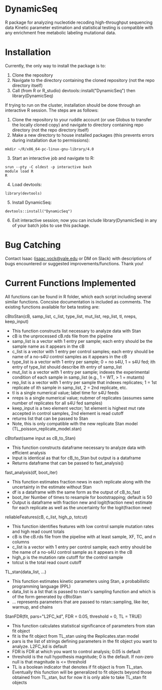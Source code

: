 # DynamicSeq
R package for analyzing nucleotide recoding high-throughput sequencing data
Kinetic parameter estimation and statistical testing is compatible with any enrichment free metabolic labeling mutational data.
# Installation
Currently, the only way to install the package is to:
  1. Clone the repository
  2. Navigate to the directory containing the cloned repository (not the repo directory itself)
  3. Call (from R or R_studio) devtools::install("DynamicSeq") then library(DynamicSeq)
  
If trying to run on the cluster, installation should be done through an interactive R session. The steps are as follows:
  1. Clone the repository to your ruddle account (or use Globus to transfer the locally cloned copy) and navigate to directory containing repo directory (not the repo directory      itself)
  2. Make a new directory to house installed packages (this prevents errors during installation due to permissions):
    
    
    mkdir ~/R/x86_64-pc-linux-gnu-library/4.0
    
    
  3. Start an interactive job and navigate to R:
    
    
    srun --pty -C oldest -p interactive bash
    module load R
    R
    
    
  4. Load devtools:
    
    
    library(devtools)
    
    
  5. Install DynamicSeq:
    
    
    devtools::install("DynamicSeq")
    
    
  6. Exit interactive session; now you can include library(DynamicSeq) in any of your batch jobs to use this package.
# Bug Catching
Contact Isaac (isaac.vock@yale.edu or DM on Slack) with descriptions of bugs encountered or suggested improvements/functions. Thank you!
# Current Functions Implemented
All functions can be found in R folder, which each script including several similar functions. Concsise documentation is included as
comments. The existing functions available for beta testing are:

cBtoStan(cB, samp_list, c_list, type_list, mut_list, rep_list, tl, nreps, keep_input)
  * This function constructs list necessary to analyze data with Stan
  * cB is the unprocessed cB.rds file from the pipeline
  * samp_list is a vector with 1 entry per sample; each entry should be the sample name as it appears in the cB
  * c_list is a vector with 1 entry per control samples; each entry should be name of a no-s4U control samples as it appears in the cB
  * type_list is a vector with 1 entry per sample; 0 = no s4U, 1 = s4U fed; ith entry of type_list should describe ith entry of samp_list
  * mut_list is a vector with 1 entry per sample; indexes the experimental condition of each sample in samp_list (e.g., 1 = WT, > 1 = mutants)
  * rep_list is a vector with 1 entry per sample that indexes replicates; 1 = 1st replicate of ith sample in samp_list, 2 = 2nd replicate, etc.
  * tl is a single numerical value; label time for s4U feeds
  * nreps is a single numerical value; nubmer of replicates (assumes same number of replicates for all s4U fed samples)
  * keep_input is a two element vector; 1st element is highest mut rate accepted in control samples, 2nd element is read cutoff
  * returns list that can be passed to Stan
  * Note, this is only compatible with the new replicate Stan model (TL_poisson_replicate_model.stan)

cBtofast(same input as cB_to_Stan)
  * This function constructs dataframe necessary to analyze data with efficient analysis
  * Input is identical as that for cB_to_Stan but output is a dataframe
  * Returns dataframe that can be passed to fast_analysis()

fast_analysis(df, boot_iter)
  * This function estimates fraction news in each replicate along with the uncertainty in the estimate without Stan
  * df is a dataframe with the same form as the output of cB_to_fast
  * boot_iter Number of times to resample for bootstrapping; default is 50
  * Output is dataframe with fraction new and logit(fraction new) estimate for each replicate as well as the uncertainty for the logit(fraction new)
  
reliableFeatures(cB, c_list, high_p, totcut)
  * This function identifies features with low control sample mutation rates and high read count totals
  * cB is the cB.rds file from the pipeline with at least sample, XF, TC, and n columns
  * c_list is a vector with 1 entry per control sample; each entry should be the name of a no-s4U control sample as it appears in the cB
  * high_p is the mutation rate cutoff for the control sample
  * totcut is the total read count cutoff

TL_stan(data_list, ...)
  * This function estimates kinetic parameters using Stan, a probabilistic programming language (PPL)
  * data_list is a list that is passed to rstan's sampling function and which is of the form generated by cBtoStan
  * ... represents parameters that are passed to rstan::sampling, like iter, warmup, and chains
  
StanFDR(fit, pars="L2FC_kd", FDR = 0.05, threshold = 0, TL = TRUE)
  * This function calculates statistical significance of parameters from stan fit object
  * fit is the fit object from TL_stan using the Replicates.stan model
  * pars is the list of strings defining parameters in the fit object you want to analyze. L2FC_kd is default
  * FDR is FDR at which you want to control analysis; 0.05 is default
  * threshold is the null hypothesis magnitude; 0 is the default. If non-zero null is that magnitude is <= threshold
  * TL is a boolean indicator that denotes if fit object is from TL_stan. Eventually this function will be generalized
    to fit objects beyond those obtained from TL_stan, but for now it is only able to take TL_stan fit objects
